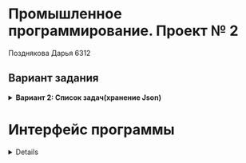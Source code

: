 # Промышленное программирование. Проект № 2
Позднякова Дарья 6312

## Вариант задания

<details>
  <summary><strong>Вариант 2: Список задач(хранение Json)</strong></summary>
  <p></p>

  Вы разрабатываете корпоративную систему ведения задач.

  Задачи представляют собой:
  - текстовый заголовок 
  - текстовое описание
  - статус
  - кому назначена
  - набор тэгов, ассоциированных с задачей

  Минимальный функционал:
  - хранение информации о задачах
  - хранение информации об исполнителях задач
  - хранение информации о тэгах
  - выполнение CRUD-операций с перечисленными выше сущностями
  - управление статусами задач

  Варианты серверных технологий:
  - OpenAPI
  - gRPC
</details>

# Интерфейс программы
<details>
>При запуске программы выводится список задач:
  ![Снимок экрана (116)](https://user-images.githubusercontent.com/73466150/171219548-328436ca-2b60-4718-affc-24d57529bc8d.png)
> Кнопки изменить и добавить становятся доступными при выборе задачи:
  ![Снимок экрана (117)](https://user-images.githubusercontent.com/73466150/171219616-31528639-1cd0-4deb-99cd-a872968f84c2.png)
>При нажатии на кнопку изменить открывается дополнительное окно, в котором можно изменить заголовок и описание   задачи, выбрать статус и цвет тега, а также исполнителя. (Статус, цвет тега и исполнитель выбираются из выпадающего меню).
    ![Снимок экрана (121)](https://user-images.githubusercontent.com/73466150/171218889-0b1f126e-7e17-42e0-83eb-ec5e3e1edbdb.png)
>При нажатии на кнопку "Добавить" открывается аналогичное окно.
>На главном экране при нажатии на кнопку "Поиск" открывается дополнительное окно, в которм можно ввести имя пользователя и получить все задачи, связанные с ним.
  ![Снимок экрана (120)](https://user-images.githubusercontent.com/73466150/171219500-035cfa59-e837-414b-a013-e04ae75f85c4.png)
  



</details>
